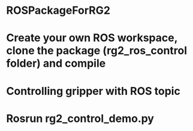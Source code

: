 # ROSPackageForRG2
# Create your own ROS workspace, clone the package (rg2_ros_control folder) and compile
# Controlling gripper with ROS topic
# Rosrun rg2_control_demo.py
